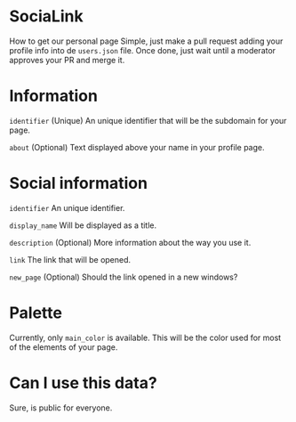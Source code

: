 # SociaLink

How to get our personal page
Simple, just make a pull request adding your profile info into de ``users.json`` file. Once done, just wait until a moderator approves your PR and merge it.

# Information

``identifier`` (Unique) An unique identifier that will be the subdomain for your page.

``about`` (Optional) Text displayed above your name in your profile page.

# Social information

``identifier`` An unique identifier.

``display_name`` Will be displayed as a title.

``description`` (Optional) More information about the way you use it.

``link`` The link that will be opened.

``new_page`` (Optional) Should the link opened in a new windows?

# Palette

Currently, only ``main_color`` is available. This will be the color used for most of the elements of your page.

# Can I use this data?

Sure, is public for everyone.
